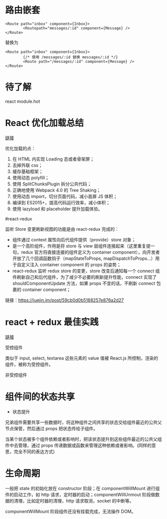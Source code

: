# 路由嵌套

```
<Route path="inbox" component={Inbox}>
        <Routepath="messages/:id" component={Message} />
</Route>
```

替换为

```
<Route path="inbox" component={Inbox}>
        {/* 使用 /messages/:id 替换 messages/:id */}
        <Route path="/messages/:id" component={Message} />
</Route>
```

# 待了解

react module.hot

# React 优化加载总结

[链接](https://mp.weixin.qq.com/s/KxJttCVuCoIrm9RAjRBrdg)

优化加载的点：

1.  在 HTML 内实现 Loading 态或者骨架屏；
2.  去掉外联 css；
3.  缓存基础框架；
4.  使用动态 polyfill；
5.  使用 SplitChunksPlugin 拆分公共代码；
6.  正确地使用 Webpack 4.0 的 Tree Shaking；
7.  使用动态 import，切分页面代码，减小首屏 JS 体积；
8.  编译到 ES2015+，提高代码运行效率，减小体积；
9.  使用 lazyload 和 placeholder 提升加载体验。

#react-redux

监听 Store 变更刷新视图的功能是由 react-redux 完成的：

- <Provider> 组件通过 context 属性向后代<connect>组件提供（provide）store 对象；
- <connect> 是一个高阶组件，作用是将 store 与 view 层组件连接起来（这里重复提一句，redux 官方将<connect>直接连接的组件定义为 container component），<connect>向开发者开放了几个回调函数钩子（mapStateToProps, mapDispatchToProps...）用于自定义注入 container component 的 props 的姿势；
- react-redux 监听 redux store 的变更，store 改变后通知每一个 connect 组件刷新自己和后代组件，为了减少不必要的刷新提升性能，connect 实现了 shouldComponentUpdate 方法，如果 props 不变的话，不刷新 connect 包裹的 container component；

链接：https://juejin.im/post/59cb0d0b5188257e876a2d27

# react + redux 最佳实践

[链接](https://github.com/sorrycc/blog/issues/1)

受控组件

类似于 input, select, textarea 这些元素的 value 值被 React.js 所控制，渲染的组件，被称为受控组件。

非受控组件

# 组件间的状态共享

- 状态提升

兄弟组件需要共享一些数据时，将这种组件之间共享的状态交给组件最近的公共父节点保管，然后通过 props 把状态传给子组件。

当某个状态被多个组件依赖或者影响时，把该状态提升到这些组件最近的公共父组件中去管理，通过 props 传递数据或函数来管理这种依赖或者影响。(同样的意思，完全不同的表达方式)

# 生命周期

一般把 state 的初始化放在 constructor 阶段；在 componentWillMount
进行组件的启动工作，如 http 请求，定时器的启动；componentWillUnmout 阶段做数据的清理，比如定时器的清理，http 请求取消，socket 的中断等。

componentWillMount 阶段组件还没有挂载完成，无法操作 DOM。
